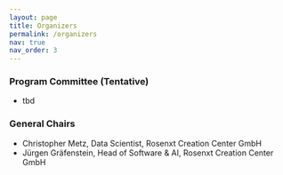 ```yaml
---
layout: page
title: Organizers
permalink: /organizers
nav: true
nav_order: 3
---
```




### Program Committee (Tentative)

* tbd

### General Chairs
* Christopher Metz, Data Scientist, Rosenxt Creation Center GmbH
* Jürgen Gräfenstein, Head of Software & AI, Rosenxt Creation Center GmbH

